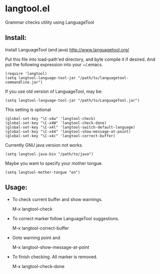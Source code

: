 # langtool.el

Grammar checks utility using LanguageTool

## Install:

Install LanguageTool (and java)
http://www.languagetool.org/

Put this file into load-path'ed directory, and byte compile it if
desired. And put the following expression into your ~/.emacs.

    (require 'langtool)
    (setq langtool-language-tool-jar "/path/to/languagetool-commandline.jar")

If you use old version of LanguageTool, may be:

    (setq langtool-language-tool-jar "/path/to/LanguageTool.jar")

This setting is optional

    (global-set-key "\C-x4w" 'langtool-check)
    (global-set-key "\C-x4W" 'langtool-check-done)
    (global-set-key "\C-x4l" 'langtool-switch-default-language)
    (global-set-key "\C-x44" 'langtool-show-message-at-point)
    (global-set-key "\C-x4c" 'langtool-correct-buffer)

Currently GNU java version not works.

    (setq langtool-java-bin "/path/to/java")

Maybe you want to specify your mother tongue.

    (setq langtool-mother-tongue "en")

## Usage:

* To check current buffer and show warnings.

    M-x langtool-check

* To correct marker follow LanguageTool suggestions.

    M-x langtool-correct-buffer

* Goto warning point and

    M-x langtool-show-message-at-point

* To finish checking. All marker is removed.

    M-x langtool-check-done
